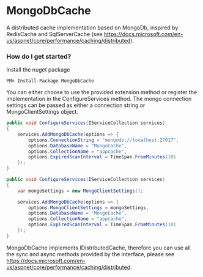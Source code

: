 # MongoDbCache
A distributed cache implementation based on MongoDb, inspired by RedisCache and SqlServerCache (see https://docs.microsoft.com/en-us/aspnet/core/performance/caching/distributed).

### How do I get started?

Install the nuget package

    PM> Install-Package MongoDbCache

You can either choose to use the provided extension method or register the implementation in the ConfigureServices method.
The mongo connection settings can be passed as either a connection string or MongoClientSettings object.

```csharp
public void ConfigureServices(IServiceCollection services)
{  
	services.AddMongoDbCache(options => {
		options.ConnectionString = "mongodb://localhost:27017",
		options.DatabaseName = "MongoCache",
		options.CollectionName = "appcache",
		options.ExpiredScanInterval = TimeSpan.FromMinutes(10)
	});
}
```
```csharp
public void ConfigureServices(IServiceCollection services)
{  
    var mongoSettings = new MongoClientSettings();

	services.AddMongoDbCache(options => {
		options.MongoClientSettings = mongoSettings,
		options.DatabaseName = "MongoCache",
		options.CollectionName = "appcache",
		options.ExpiredScanInterval = TimeSpan.FromMinutes(10)
	});
}
```

MongoDbCache implements IDistributedCache, therefore you can use all the sync and async methods provided by the interface, please see https://docs.microsoft.com/en-us/aspnet/core/performance/caching/distributed.

